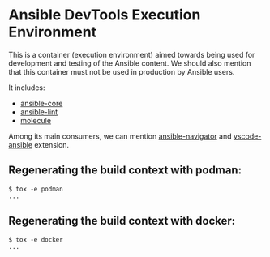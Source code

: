 # Ansible DevTools Execution Environment

This is a container (execution environment) aimed towards being used
for development and testing of the Ansible content. We should also mention
that this container must not be used in production by Ansible users.

It includes:

* [ansible-core]
* [ansible-lint]
* [molecule]

Among its main consumers, we can mention [ansible-navigator] and
[vscode-ansible] extension.

[ansible-core]: https://github.com/ansible/ansible
[ansible-lint]: https://github.com/ansible-community/ansible-lint
[ansible-navigator]: https://github.com/ansible/ansible-navigator
[molecule]: https://github.com/ansible-community/molecule
[vscode-ansible]: https://github.com/ansible/vscode-ansible

## Regenerating the build context with podman:

```console
$ tox -e podman
...
```

## Regenerating the build context with docker:

```console
$ tox -e docker
...
```
